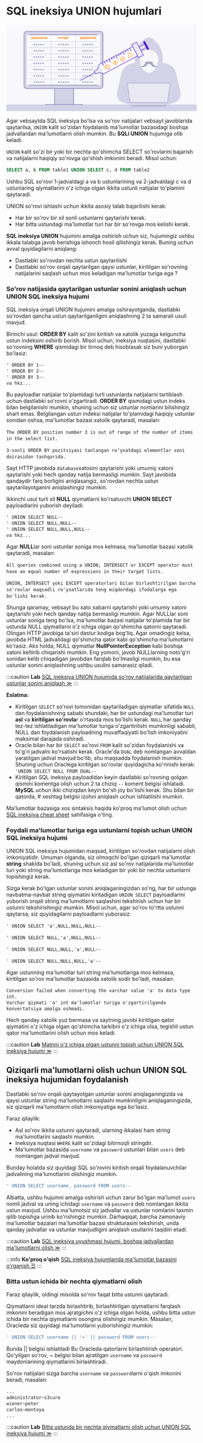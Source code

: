 # SQL ineksiya UNION hujumlari

![](<../.gitbook/assets/sql.png>)

Agar vebsaytda SQL ineksiya bo'lsa va so'rov natijalari vebsayt javoblarida qaytarilsa, `UNION` kalit so'zidan foydalanib ma'lumotlar bazasidagi boshqa jadvallardan ma'lumotlarni olish mumkin. Bu **SQLi UNION** hujumiga olib keladi.

`UNION` kalit so'zi bir yoki bir nechta qo'shimcha SELECT so'rovlarini bajarish va natijalarni haqiqiy so'rovga qo'shish imkonini beradi. Misol uchun:

```sql
SELECT a, b FROM table1 UNION SELECT c, d FROM table2
```

Ushbu SQL so'rovi 1-jadvaldagi a va b ustunlarining va 2-jadvaldagi c va d ustunlaring qiymatlarini o'z ichiga olgan ikkita ustunli natijalar to'plamini qaytaradi.

UNION so'rovi ishlashi uchun ikkita asosiy talab bajarilishi kerak:

* Har bir so'rov bir xil sonli ustunlarni qaytarishi kerak.
* Har bitta ustundagi ma'lumotlar turi har bir so'rovga mos kelishi kerak.

**SQL ineksiya UNION** hujumini amalga oshirish uchun siz, hujumingiz ushbu ikkala talabga javob berishiga ishonch hosil qilishingiz kerak. Buning uchun avval quyidagilarni aniqlang:

* Dastlabki so'rovdan nechta ustun qaytarilishi
* Dastlabki so'rov orqali qaytarilgan qaysi ustunlar, kiritilgan so'rovning natijalarini saqlash uchun mos keladigan ma'lumotlar turiga ega ?

### So'rov natijasida qaytarilgan ustunlar sonini aniqlash uchun UNION SQL ineksiya hujumi <a href="#sql-inektsion-union-hujumida-foydali-malumotlar-turiga-ega-ustunlarni-topish" id="sql-inektsion-union-hujumida-foydali-malumotlar-turiga-ega-ustunlarni-topish"></a>

SQL ineksiya orqali UNION hujumini amalga oshirayotganda, dastlabki so'rovdan qancha ustun qaytarilganligini aniqlashning 2 ta samarali usuli mavjud.

Birinchi usul: **ORDER BY** kalit so'zini kiritish va xatolik yuzaga kelguncha ustun indeksini oshirib borish. Misol uchun, ineksiya nuqtasini, dastlabki so'rovning **WHERE** qismidagi bir tirnoq deb hisoblasak siz buni yuborgan bo'lasiz:

```
' ORDER BY 1-- 
' ORDER BY 2-- 
' ORDER BY 3-- 
va hkz...
```

Bu payloadlar natijalar to'plamidagi turli ustunlarda natijalarni tartiblash uchun dastlabki so'rovni o'zgartiradi. **ORDER BY** qismidagi ustun indeks bilan belgilanishi mumkin, shuning uchun siz ustunlar nomlarini bilishingiz shart emas. Belgilangan ustun indeksi natijalar to'plamidagi haqiqiy ustunlar sonidan oshsa, ma'lumotlar bazasi xatolik qaytaradi, masalan:

`The ORDER BY position number 3 is out of range of the number of items in the select list.` &#x20;

`3-sonli ORDER BY pozitsiyasi tanlangan ro‘yxatdagi elementlar soni doirasidan tashqarida.`

Sayt HTTP javobida `database`xatosini qaytarishi yoki umumiy xatoni qaytarishi yoki hech qanday natija bermasligi mumkin. Sayt javobida qandaydir farq borligini aniqlasangiz, so'rovdan nechta ustun qaytarilayotganini aniqlashingiz mumkin.

Ikkinchi usul turli xil **NULL** qiymatlarni ko'rsatuvchi **UNION SELECT** payloadlarini yuborish deyiladi:

```
' UNION SELECT NULL-- 
' UNION SELECT NULL,NULL--
' UNION SELECT NULL,NULL,NULL-- 
va hkz...
```

Agar **NULL**lar soni ustunlar soniga mos kelmasa, ma'lumotlar bazasi xatolik qaytaradi, masalan:

`All queries combined using a UNION, INTERSECT or EXCEPT operator must have an equal number of expressions in their target lists.`

`UNION, INTERSECT yoki EXCEPT operatorlari bilan birlashtirilgan barcha so'rovlar maqsadli ro'yxatlarida teng miqdordagi ifodalarga ega bo'lishi kerak.`

Shunga qaramay, vebsayt  bu xato xabarni qaytarishi yoki umumiy xatoni qaytarishi yoki hech qanday natija bermasligi mumkin. Agar NULLlar soni ustunlar soniga teng bo'lsa, ma'lumotlar bazasi natijalar to'plamida har bir ustunda NULL qiymatlarni o'z ichiga olgan qo'shimcha qatorni qaytaradi. Olingan HTTP javobiga ta'siri dastur kodiga bog'liq. Agar omadingiz kelsa, javobda HTML jadvalidagi qo'shimcha qator kabi qo'shimcha ma'lumotlarni ko'rasiz. Aks holda, NULL qiymatlar **NullPointerException** kabi boshqa xatoni keltirib chiqarishi mumkin. Eng yomoni, javob NULLlarning noto'g'ri sonidan kelib chiqadigan javobdan farqlab bo'lmasligi mumkin, bu esa ustunlar sonini aniqlashning ushbu usulini samarasiz qiladi.

:::caution **Lab**
 [SQL ineksiya UNION hujumida so'rov natijalarida qaytarilgan ustunlar sonini aniqlash ≫](https://portswigger.net/web-security/sql-injection/union-attacks/lab-determine-number-of-columns)
:::

**Eslatma:**

* Kiritilgan `SELECT` so'rovi tomonidan qaytariladigan qiymatlar sifatida `NULL` dan foydalanishning sababi shundaki, har bir ustundagi ma'lumotlar turi **asl** va **kiritilgan so'rovla**r o'rtasida mos bo'lishi kerak. `NULL` har qanday tez-tez ishlatiladigan ma'lumotlar turiga o'zgartirilishi mumkinligi sababli, NULL dan foydalanish payloadning muvaffaqiyatli bo'lish imkoniyatini maksimal darajada oshiradi.
* Oracle bilan har bir  `SELECT`  so'rovi  `FROM`  kalit so'zidan foydalanishi va to'g'ri jadvalni ko'rsatishi kerak. Oracle'da `DUAL` deb nomlangan avvaldan yaratilgan jadval mavjud bo'lib, shu maqsadda foydalanish mumkin. Shuning uchun Oraclega kiritilgan so'rovlar quyidagicha ko'rinishi kerak: `'UNION SELECT NULL FROM DUAL--`
* Kiritilgan SQL ineksiya payloadidan keyin dastlabki so'rovning qolgan qismini komentga olish uchun 2 ta chiziq `--` koment belgisi ishlatadi. **MySQL** uchun ikki chiziqdan keyin bo'sh joy bo'lishi kerak. Shu bilan bir qatorda, # xeshtag belgisi izohni aniqlash uchun ishlatilishi mumkin.

Ma'lumotlar bazasiga xos sintaksis haqida ko'proq ma'lumot olish uchun [SQL ineksiya cheat sheet](sql-ineksiya-cheat-sheet) sahifasiga o'ting.

### Foydali ma'lumotlar turiga ega ustunlarni topish uchun UNION SQL ineksiya hujumi <a href="#sql-inektsion-union-hujumida-foydali-malumotlar-turiga-ega-ustunlarni-topish" id="sql-inektsion-union-hujumida-foydali-malumotlar-turiga-ega-ustunlarni-topish"></a>

UNION SQL ineksiya hujumidan maqsad, kiritilgan so'rovdan natijalarni olish imkoniyatidir. Umuman olganda, siz olmoqchi bo'lgan qiziqarli ma'lumotlar **string** shaklda bo'ladi,  shuning uchun siz asl so'rov natijalarida ma'lumotlar turi yoki string ma'lumotlariga mos keladigan bir yoki bir nechta ustunlarni topishingiz kerak.

Sizga kerak bo'lgan ustunlar sonini aniqlaganingizdan so'ng, har bir ustunga navbatma-navbat string qiymatini kiritadigan `UNION SELECT` payloadlarini yuborish orqali string ma'lumotlarni saqlashini tekshirish uchun har bir ustunni tekshirishingiz mumkin. Misol uchun, agar so'rov to'rtta ustunni qaytarsa, siz quyidagilarni payloadlarni yuborasiz:

`' UNION SELECT 'a',NULL,NULL,NULL--`

`' UNION SELECT NULL,'a',NULL,NULL--`

`' UNION SELECT NULL,NULL,'a',NULL--`

`' UNION SELECT NULL,NULL,NULL,'a'--`

Agar ustunning ma'lumotlar turi string ma'lumotlariga mos kelmasa, kiritilgan so'rov ma'lumotlar bazasida xatolik sodir bo'ladi, masalan:

```
Conversion failed when converting the varchar value 'a' to data type int. 
Varchar qiymati 'a' int ma'lumotlar turiga o'zgartirilganda konvertatsiya amalga oshmadi.
```

Hech qanday xatolik yuz bermasa va saytning javobi kiritilgan qator qiymatini o'z ichiga olgan qo'shimcha tarkibni o'z ichiga olsa, tegishli ustun qator ma'lumotlarini olish uchun mos keladi.

:::caution **Lab**
 [Matnni o'z ichiga olgan ustunni topish uchun UNION SQL ineksiya hujumi ≫](https://portswigger.net/web-security/sql-injection/union-attacks/lab-find-column-containing-text)
:::

## Qiziqarli ma'lumotlarni olish uchun UNION SQL ineksiya hujumidan foydalanish <a href="#qiziqarli-malumotlarni-olish-uchun-union-sql-ineksiya-hujumidan-foydalanish" id="qiziqarli-malumotlarni-olish-uchun-union-sql-ineksiya-hujumidan-foydalanish"></a>

Dastlabki so'rov orqali qaytayotgan ustunlar sonini aniqlaganingizda va qaysi ustunlar string ma'lumotlarni saqlashi mumkinligini aniqlaganingizda, siz qiziqarli ma'lumotlarni olish imkoniyatiga ega bo'lasiz.

Faraz qilaylik:

* Asl so'rov ikkita ustunni qaytaradi, ularning ikkalasi ham string ma'lumotlarini saqlashi mumkin.
* Ineksiya nuqtasi `WHERE` kalit so'zidagi bitirnoqli stringdir.
* Ma'lumotlar bazasida `username` va  `password` ustunlari bilan  `users`  deb nomlangan jadval mavjud.

Bunday holatda siz quyidagi SQL so'rovini kiritish orqali foydalanuvchilar jadvalining ma'lumotlarini olishingiz mumkin.

```sql
' UNION SELECT username, password FROM users--
```

Albatta, ushbu hujumni amalga oshirish uchun zarur bo'lgan ma'lumot  `users`  nomli jadval va uning ichidagi `username` va `password`  deb nomlangan ikkita ustun mavjud.  Ushbu ma'lumotsiz siz jadvallar va ustunlar nomlarini taxmin qilib topishga urinib ko'rishingiz mumkin. Darhaqiqat, barcha zamonaviy ma'lumotlar bazalari ma'lumotlar bazasi strukturasini tekshirish, unda qanday jadvallar va ustunlar mavjudligini aniqlash usullarini taqdim etadi.

:::caution **Lab** 
[SQL ineksiya uyushmasi hujumi, boshqa jadvallardan ma'lumotlarni olish ≫](https://portswigger.net/web-security/sql-injection/union-attacks/lab-retrieve-data-from-other-tables)
:::

:::info **Ko'proq o'qish**
[SQL ineksiya hujumlarida ma'lumotlar bazasini o'rganish ☰](malumotlar-bazasini-tekshirish)
:::

### Bitta ustun ichida bir nechta qiymatlarni olish <a href="#bitta-ustun-ichida-bir-nechta-qiymatlarni-olish" id="bitta-ustun-ichida-bir-nechta-qiymatlarni-olish"></a>

Faraz qilaylik, oldingi misolda so'rov faqat bitta ustunni qaytaradi.

Qiymatlarni ideal tarzda birlashtirib, birlashtirilgan qiymatlarni farqlash imkonini beradigan mos ajratgichni o'z ichiga olgan holda, ushbu bitta ustun ichida bir nechta qiymatlarni osongina olishingiz mumkin. Masalan, Oracleda siz quyidagi ma'lumotlarni yuborishingiz mumkin:

```sql
' UNION SELECT username || '~' || password FROM users--
```

Bunda || belgisi ishlatiladi Bu Oracleda qatorlarni birlashtirish operatori. Qo'yilgan so'rov,  \~ belgisi bilan ajratilgan `username` va `password` maydonlarining qiymatlarini birlashtiradi.

So'rov natijalari sizga barcha  `username` va  `password`larni o'qish imkonini beradi, masalan:

```
... 
administrator~s3cure 
wiener~peter 
carlos~montoya 
...
```

:::caution **Lab**
[Bitta ustunda bir nechta qiymatlarni olish uchun UNION SQL ineksiya hujumi ≫](https://portswigger.net/web-security/sql-injection/union-attacks/lab-retrieve-multiple-values-in-single-column)
:::
